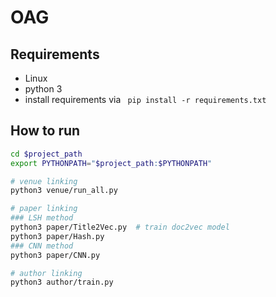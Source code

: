 # OAG

## Requirements
- Linux
- python 3
- install requirements via ```
pip install -r requirements.txt``` 

## How to run
```bash
cd $project_path
export PYTHONPATH="$project_path:$PYTHONPATH"

# venue linking
python3 venue/run_all.py

# paper linking
### LSH method
python3 paper/Title2Vec.py  # train doc2vec model
python3 paper/Hash.py
### CNN method
python3 paper/CNN.py 

# author linking
python3 author/train.py
